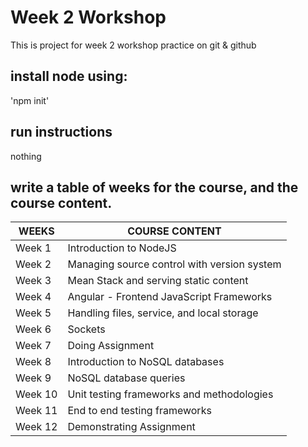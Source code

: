 # Week 2 Workshop
This is project for week 2 workshop practice on git & github  
## install node using:
'npm init'  
## run instructions
nothing  
## write a table of weeks for the course, and the course content.
WEEKS | COURSE CONTENT
------------ | -------------
Week 1 | Introduction to NodeJS
Week 2 |  Managing source control with version system
Week 3 |  Mean Stack and serving static content
Week 4 |  Angular - Frontend JavaScript Frameworks
Week 5 |  Handling files, service, and local storage
Week 6 |  Sockets
Week 7 |  Doing Assignment
Week 8 |  Introduction to NoSQL databases
Week 9 |  NoSQL database queries
Week 10 |  Unit testing frameworks and methodologies
Week 11 |  End to end testing frameworks
Week 12 |  Demonstrating Assignment
